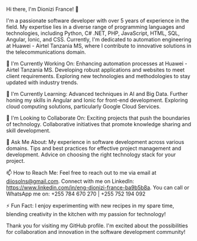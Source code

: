 Hi there, I'm Dionizi France! 👋
<!--
**diiosolns/diiosolns** is a ✨ _special_ ✨ repository because its `README.md` (this file) appears on your GitHub profile.
-->
I'm a passionate software developer with over 5 years of experience in the field. My expertise lies in a diverse range of programming languages and technologies, including Python, C# .NET, PHP, JavaScript, HTML, SQL, Angular, Ionic, and CSS. Currently, I'm dedicated to automation engineering at Huawei - Airtel Tanzania MS, where I contribute to innovative solutions in the telecommunications domain.

🔭 I'm Currently Working On:
Enhancing automation processes at Huawei - Airtel Tanzania MS.
Developing robust applications and websites to meet client requirements.
Exploring new technologies and methodologies to stay updated with industry trends.

🌱 I'm Currently Learning:
Advanced techniques in AI and Big Data.
Further honing my skills in Angular and Ionic for front-end development.
Exploring cloud computing solutions, particularly Google Cloud Services.

👯 I'm Looking to Collaborate On:
Exciting projects that push the boundaries of technology.
Collaborative initiatives that promote knowledge sharing and skill development.

💬 Ask Me About:
My experience in software development across various domains.
Tips and best practices for effective project management and development.
Advice on choosing the right technology stack for your project.

📫 How to Reach Me:
Feel free to reach out to me via email at diiosolns@gmail.com.
Connect with me on LinkedIn: https://www.linkedin.com/in/eng-dionizi-france-ba9b5b8a.
You can call or WhatsApp me on: +255 784 670 270 | +255 752 194 092

⚡ Fun Fact:
I enjoy experimenting with new recipes in my spare time, blending creativity in the kitchen with my passion for technology!

Thank you for visiting my GitHub profile. I'm excited about the possibilities for collaboration and innovation in the software development community!

